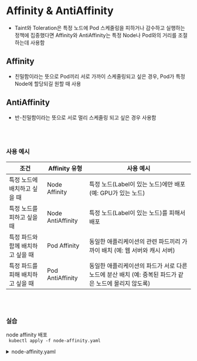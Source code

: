 # Affinity & AntiAffinity
- Taint와 Toleration은 특정 노드에 Pod 스케줄링을 피하거나 감수하고 실행하는 정책에 집중했다면 Affinity와 AntiAffinity는 특정 Node나 Pod와의 거리를 조절하는데 사용함

## Affinity
- 친밀함이라는 뜻으로 Pod끼리 서로 가까이 스케줄링되고 싶은 경우, Pod가 특정 Node에 할당되길 원할 때 사용

## AntiAffinity
- 반-친밀함이라는 뜻으로 서로 멀리 스케줄링 되고 싶은 경우 사용함

<br><br>

### 사용 예시
| 조건 | Affinity 유형 | 사용 예시 |
|------|--------------|----------|
| 특정 노드에 배치하고 싶을 때 | Node Affinity | 특정 노드(Label이 있는 노드)에만 배포 (예: GPU가 있는 노드) |
| 특정 노드를 피하고 싶을 때 | Node AntiAffinity | 특정 노드(Label이 있는 노드)를 피해서 배포 |
| 특정 파드와 함께 배치하고 싶을 때 | Pod Affinity | 동일한 애플리케이션의 관련 파드끼리 가까이 배치 (예: 웹 서버와 캐시 서버) |
| 특정 파드를 피해 배치하고 싶을 때 | Pod AntiAffinity | 동일한 애플리케이션의 파드가 서로 다른 노드에 분산 배치 (예: 중복된 파드가 같은 노드에 몰리지 않도록) |


<br><br>


### 실습

node affinity 배포<br>
``` kubectl apply -f node-affinity.yaml```
<details>
  <summary>node-affinity.yaml</summary>

```
# node-affinity.yaml
apiVersion: v1
kind: Pod
metadata:
  name: node-affinity
spec:
  containers:
  - name: nginx
    image: nginx
  affinity:
    nodeAffinity:
      requiredDuringSchedulingIgnoredDuringExecution: # 특정 노드에 스케줄링 되길 강제한다, 희망하는건 preferredDuring~~~
        nodeSelectorTerms:
        - matchExpressions:
          - key: disktype
            operator: In
            values:
            - ssd
```
</details>
